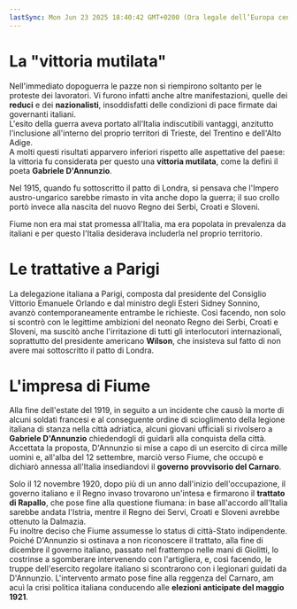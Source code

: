 ```yaml
---
lastSync: Mon Jun 23 2025 18:40:42 GMT+0200 (Ora legale dell’Europa centrale)
---
```

# La "vittoria mutilata"
Nell'immediato dopoguerra le pazze non si riempirono soltanto per le proteste dei lavoratori. Vi furono infatti anche altre manifestazioni, quelle dei **reduci** e dei **nazionalisti**, insoddisfatti delle condizioni di pace firmate dai governanti italiani.  
L'esito della guerra aveva portato all'Italia indiscutibili vantaggi, anzitutto l'inclusione all'interno del proprio territori di Trieste, del Trentino e dell'Alto Adige.  
A molti questi risultati apparvero inferiori rispetto alle aspettative del paese: la vittoria fu considerata per questo una **vittoria mutilata**, come la definì il poeta **Gabriele D'Annunzio**.

Nel 1915, quando fu sottoscritto il patto di Londra, si pensava che l'Impero austro-ungarico sarebbe rimasto in vita anche dopo la guerra; il suo crollo portò invece alla nascita del nuovo Regno dei Serbi, Croati e Sloveni.

Fiume non era mai stat promessa all'Italia, ma era popolata in prevalenza da italiani e per questo l'Italia desiderava includerla nel proprio territorio.

# Le trattative a Parigi
La delegazione italiana a Parigi, composta dal presidente del Consiglio Vittorio Emanuele Orlando e dal ministro degli Esteri Sidney Sonnino, avanzò contemporaneamente entrambe le richieste. Così facendo, non solo si scontrò con le legittime ambizioni del neonato Regno dei Serbi, Croati e Sloveni, ma suscitò anche l'irritazione di tutti gli interlocutori internazionali, soprattutto del presidente americano **Wilson**, che insisteva sul fatto di non avere mai sottoscritto il patto di Londra.

# L'impresa di Fiume
Alla fine dell'estate del 1919, in seguito a un incidente che causò la morte di alcuni soldati francesi e al conseguente ordine di scioglimento della legione italiana di stanza nella città adriatica, alcuni giovani ufficiali si rivolsero a **Gabriele D'Annunzio** chiedendogli di guidarli alla conquista della città. Accettata la proposta, D'Annunzio si mise a capo di un esercito di circa mille uomini e, all'alba del 12 settembre, marciò verso Fiume, che occupò e dichiarò annessa all'Italia insediandovi il **governo provvisorio del Carnaro**.

Solo il 12 novembre 1920, dopo più di un anno dall'inizio dell'occupazione, il governo italiano e il Regno invaso trovarono un'intesa e firmarono il **trattato di Rapallo**, che pose fine alla questione fiumana: in base all'accordo all'Italia sarebbe andata l'Istria, mentre il Regno dei Servi, Croati e Sloveni avrebbe ottenuto la Dalmazia.  
Fu inoltre deciso che Fiume assumesse lo status di città-Stato indipendente. Poiché D'Annunzio si ostinava a non riconoscere il trattato, alla fine di dicembre il governo italiano, passato nel frattempo nelle mani di Giolitti, lo costrinse a sgomberare intervenendo con l'artigliera, e, così facendo, le truppe dell'esercito regolare italiano si scontrarono con i legionari guidati da D'Annunzio. L'intervento armato pose fine alla reggenza del Carnaro, am acuì la crisi politica italiana conducendo alle **elezioni anticipate del maggio 1921**.